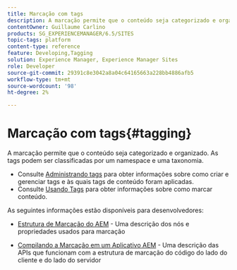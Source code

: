 ```yaml
---
title: Marcação com tags
description: A marcação permite que o conteúdo seja categorizado e organizado
contentOwner: Guillaume Carlino
products: SG_EXPERIENCEMANAGER/6.5/SITES
topic-tags: platform
content-type: reference
feature: Developing,Tagging
solution: Experience Manager, Experience Manager Sites
role: Developer
source-git-commit: 29391c8e3042a8a04c64165663a228bb4886afb5
workflow-type: tm+mt
source-wordcount: '98'
ht-degree: 2%

---
```


# Marcação com tags{#tagging}

A marcação permite que o conteúdo seja categorizado e organizado. As tags podem ser classificadas por um namespace e uma taxonomia.

* Consulte [Administrando tags](/help/sites-administering/tags.md) para obter informações sobre como criar e gerenciar tags e às quais tags de conteúdo foram aplicadas.
* Consulte [Usando Tags](/help/sites-authoring/tags.md) para obter informações sobre como marcar conteúdo.

As seguintes informações estão disponíveis para desenvolvedores:

* [Estrutura de Marcação do AEM](/help/sites-developing/framework.md) - Uma descrição dos nós e propriedades usados para marcação

* [Compilando a Marcação em um Aplicativo AEM](/help/sites-developing/building.md) - Uma descrição das APIs que funcionam com a estrutura de marcação do código do lado do cliente e do lado do servidor

